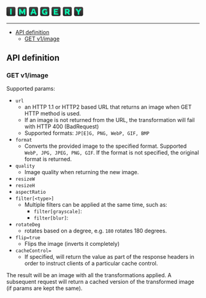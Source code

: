 <img src="assets/logo.png" width="200">

---

- [API definition](#api-definition)
  - [GET v1/image](#get-v1image)



## API definition


### GET v1/image

Supported params:

- `url`
  -  an HTTP 1.1 or HTTP2 based URL that returns an image when GET HTTP method is used.
  - If an image is not returned from the URL, the transformation will fail with HTTP 400 (BadRequest)
  - Supported formats: `JP[E]G, PNG, WebP, GIF, BMP`
- `format`
  - Converts the provided image to the specified format. Supported `WebP, JPG, JPEG, PNG, GIF`. If the format is not specified, the original format is returned.
- `quality`
  - Image quality when returning the new image.
- `resizeW`
- `resizeH`
- `aspectRatio`
- `filter[<type>]`
  - Multiple filters can be applied at the same time, such as:
    - `filter[grayscale]`:
    - `filter[blur]`:
- `rotateDeg`
  - rotates based on a degree, e.g. `180` rotates 180 degrees.
- `flip=true`
  - Flips the image (inverts it completely)
- `cacheControl=`
  - If specified, will return the value as part of the response headers in order to instruct clients of a particular cache control.

The result will be an image with all the transformations applied. 
A subsequent request will return a cached version of the transformed image (if params are kept the same).